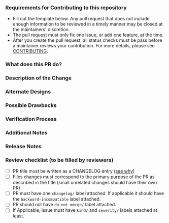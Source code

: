 ### Requirements for Contributing to this repository

* Fill out the template below. Any pull request that does not include enough information to be reviewed in a timely manner may be closed at the maintainers' discretion.
* The pull request must only fix one issue, or add one feature, at the time.
* After you create the pull request, all status checks must be pass before a maintainer reviews your contribution. For more details, please see [CONTRIBUTING](/CONTRIBUTING.md).

### What does this PR do?

<!--

What inspired you to submit this pull request?
Link to the issue describing the bug that you're fixing.

If there is not yet an issue for your bug, please open a new issue and then link to that issue in your pull request.
Note: In some cases, one person's "bug" is another person's "feature." If the pull request does not address an existing issue with the "bug" label, the maintainers have the final say on whether the current behavior is a bug.

-->

### Description of the Change

<!--

A brief description of the change being made with this pull request.

We must be able to understand the design of your change from this description.
If we can't get a good idea of what the code will be doing from the description here, the pull request may be closed at the maintainers' discretion.
Keep in mind that the maintainer reviewing this PR may not be familiar with or have worked with the code here recently, so please walk us through the concepts.

-->

### Alternate Designs

<!-- Explain what other alternates were considered and why the proposed version was selected -->

### Possible Drawbacks

<!-- What are the possible side-effects or negative impacts of the code change? -->

### Verification Process

<!--

What process did you follow to verify that your change has the desired effects?

- How did you verify that all new functionality works as expected?
- How did you verify that all changed functionality works as expected?
- How did you verify that the change has not introduced any regressions?

Describe the actions you performed (including scripts, commands you ran, etc.), and describe the results you observed.

-->

### Additional Notes

<!-- Anything else we should know when reviewing? -->

### Release Notes

<!--

If the PR title is not enough to describe the changes in a single line that explains this improvement in
terms that a user can understand. This text will be added in release notes.

For example, you can provide additionnal notes about feature deprecation or backward incompatible changes.

-->

### Review checklist (to be filled by reviewers)

- [ ] PR title must be written as a CHANGELOG entry [(see why)](/CONTRIBUTING.md#pull-request-title)
- [ ] Files changes must correspond to the primary purpose of the PR as described in the title (small unrelated changes should have their own PR)
- [ ] PR must have one `changelog/` label attached. If applicable it should have the `backward-incompatible` label attached.
- [ ] PR should not have `do-not-merge/` label attached.
- [ ] If Applicable, issue must have `kind/` and `severity/` labels attached at least.
